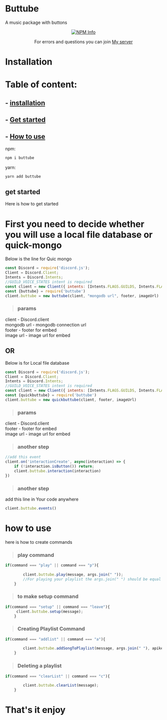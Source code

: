 # Buttube

A music package with buttons
<div align="center">
  <p>
    <a href="https://nodei.co/npm/buttube
/"><img src="https://nodei.co/npm/buttube.png?downloads=true&stars=true" alt="NPM Info" /></a>
  </p>
</div>

<div align="center">
 <p>
 For errors and questions you can join <a href="https://discord.gg/Hfem6FbVgQ">My server</a></p>
</div>

# Installation
# Table of content:
## - [installation](https://www.npmjs.com/package/buttube#installation-)
## - [Get started](https://www.npmjs.com/package/buttube#get-started)
## - [How to use](https://www.npmjs.com/package/buttube#how-to-use)
npm:
```powershell
npm i buttube
 ```

yarn:
```powershell
yarn add buttube
 ```

## get started
Here is how to get started
# First you need to decide whether you will use a local file database or quick-mongo
Below is the line for Quic mongo
```js
const Discord = require('discord.js');
Client = Discord.Client;
Intents = Discord.Intents;
//GUILD_VOICE_STATES intent is required
const client = new Client({ intents: [Intents.FLAGS.GUILDS, Intents.FLAGS.GUILD_MESSAGES, Intents.FLAGS.GUILD_VOICE_STATES] });
const {buttube} = require('buttube')
client.buttube = new buttube(client, "mongodb url", footer, imageUrl)
```
> ### params
client - Discord.client </br>
mongodb url - mongodb connection url </br>
footer - footer for embed  </br>
image url - image url for embed </br>
## OR
Below is for Local file database
```js
const Discord = require('discord.js');
Client = Discord.Client;
Intents = Discord.Intents;
//GUILD_VOICE_STATES intent is required
const client = new Client({ intents: [Intents.FLAGS.GUILDS, Intents.FLAGS.GUILD_MESSAGES, Intents.FLAGS.GUILD_VOICE_STATES] });
const {quickbuttube} = require('buttube')
client.buttube = new quickbuttube(client, footer, imageUrl)
```
> ### params
client - Discord.client </br>
footer - footer for embed  </br>
image url - image url for embed </br>
> ### another step 
```js
//add this event
client.on('interactionCreate', async(interaction) => {
    if (!interaction.isButton()) return;
    client.buttube.interaction(interaction)
})
```
> ### another step
add this line in Your code anywhere
```js
client.buttube.events()
```
# how to use
here is how to create commands
>### play command
```js
if(command === "play" || command === "p"){
         
        client.buttube.play(message, args.join(" "));
        //For playing your playlist the args.join(" ") should be equal to "my list". Eg: ?p my list.
    }
```
>### to make setup command
```js
if(command === "setup" || command === "leave"){
     client.buttube.setup(message);
    }
```
>### Creating Playlist Command
```js
if(command === "addlist" || command === "a"){
         
        client.buttube.addSongToPlaylist(message, args.join(" "), apikey);
    }
```
>### Deleting a playlist
```js
if(command === "clearList" || command === "c"){
         
        client.buttube.clearList(message);
    }
```
# That's it enjoy
